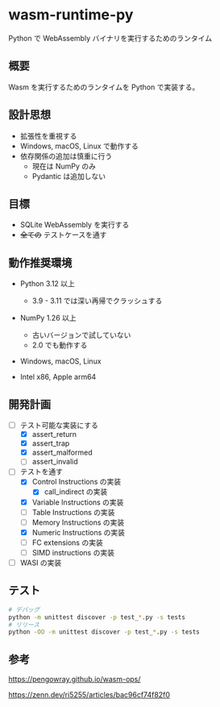 # wasm-runtime-py

Python で WebAssembly バイナリを実行するためのランタイム

## 概要

Wasm を実行するためのランタイムを Python で実装する。

## 設計思想

- 拡張性を重視する
- Windows, macOS, Linux で動作する
- 依存関係の追加は慎重に行う
  - 現在は NumPy のみ
  - Pydantic は追加しない

## 目標

- SQLite WebAssembly を実行する
- ~~全ての~~ テストケースを通す

## 動作推奨環境

- Python 3.12 以上
  - 3.9 - 3.11 では深い再帰でクラッシュする

- NumPy 1.26 以上
  - 古いバージョンで試していない
  - 2.0 でも動作する

- Windows, macOS, Linux
- Intel x86, Apple arm64

## 開発計画

- [ ] テスト可能な実装にする
  - [x] assert_return
  - [x] assert_trap
  - [x] assert_malformed
  - [ ] assert_invalid
- [ ] テストを通す
  - [x] Control Instructions の実装
    - [x] call_indirect の実装
  - [x] Variable Instructions の実装
  - [ ] Table Instructions の実装
  - [ ] Memory Instructions の実装
  - [x] Numeric Instructions の実装
  - [ ] FC extensions の実装
  - [ ] SIMD instructions の実装
- [ ] WASI の実装

## テスト

```sh
# デバッグ
python -m unittest discover -p test_*.py -s tests
# リリース
python -OO -m unittest discover -p test_*.py -s tests
```

## 参考

<https://pengowray.github.io/wasm-ops/>

<https://zenn.dev/ri5255/articles/bac96cf74f82f0>
